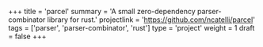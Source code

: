 +++
title = 'parcel'
summary = 'A small zero-dependency parser-combinator library for rust.'
projectlink = 'https://github.com/ncatelli/parcel'
tags = ['parser', 'parser-combinator', 'rust']
type = 'project'
weight = 1
draft = false
+++
